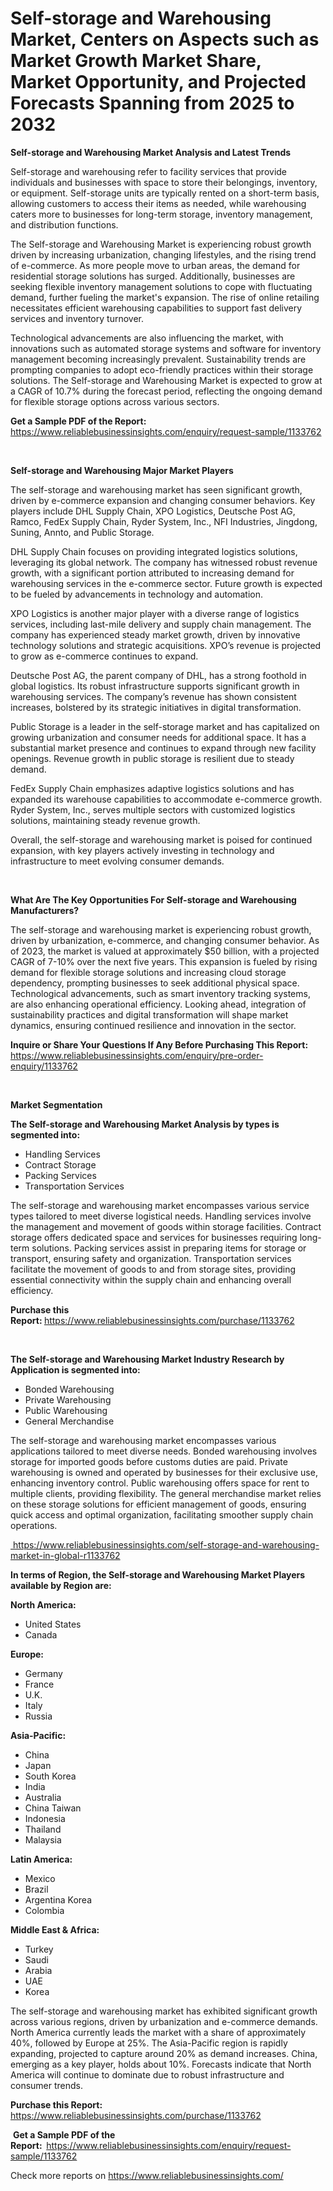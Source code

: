 <p><h1>Self-storage and Warehousing Market, Centers on Aspects such as Market Growth Market Share, Market Opportunity, and Projected Forecasts Spanning from 2025 to 2032</h1></p><p><strong>Self-storage and Warehousing Market Analysis and Latest Trends</strong></p>
<p><p>Self-storage and warehousing refer to facility services that provide individuals and businesses with space to store their belongings, inventory, or equipment. Self-storage units are typically rented on a short-term basis, allowing customers to access their items as needed, while warehousing caters more to businesses for long-term storage, inventory management, and distribution functions.</p><p>The Self-storage and Warehousing Market is experiencing robust growth driven by increasing urbanization, changing lifestyles, and the rising trend of e-commerce. As more people move to urban areas, the demand for residential storage solutions has surged. Additionally, businesses are seeking flexible inventory management solutions to cope with fluctuating demand, further fueling the market's expansion. The rise of online retailing necessitates efficient warehousing capabilities to support fast delivery services and inventory turnover.</p><p>Technological advancements are also influencing the market, with innovations such as automated storage systems and software for inventory management becoming increasingly prevalent. Sustainability trends are prompting companies to adopt eco-friendly practices within their storage solutions. The Self-storage and Warehousing Market is expected to grow at a CAGR of 10.7% during the forecast period, reflecting the ongoing demand for flexible storage options across various sectors.</p></p>
<p><strong>Get a Sample PDF of the Report:&nbsp;</strong> <a href="https://www.reliablebusinessinsights.com/enquiry/request-sample/1133762?utm_campaign=2278&utm_medium=2&utm_source=Github&utm_content=ia&utm_term=25032025&utm_id=self-storage-and-warehousing">https://www.reliablebusinessinsights.com/enquiry/request-sample/1133762</a></p>
<p>&nbsp;</p>
<p><strong>Self-storage and Warehousing Major Market Players</strong></p>
<p><p>The self-storage and warehousing market has seen significant growth, driven by e-commerce expansion and changing consumer behaviors. Key players include DHL Supply Chain, XPO Logistics, Deutsche Post AG, Ramco, FedEx Supply Chain, Ryder System, Inc., NFI Industries, Jingdong, Suning, Annto, and Public Storage.</p><p>DHL Supply Chain focuses on providing integrated logistics solutions, leveraging its global network. The company has witnessed robust revenue growth, with a significant portion attributed to increasing demand for warehousing services in the e-commerce sector. Future growth is expected to be fueled by advancements in technology and automation.</p><p>XPO Logistics is another major player with a diverse range of logistics services, including last-mile delivery and supply chain management. The company has experienced steady market growth, driven by innovative technology solutions and strategic acquisitions. XPO’s revenue is projected to grow as e-commerce continues to expand.</p><p>Deutsche Post AG, the parent company of DHL, has a strong foothold in global logistics. Its robust infrastructure supports significant growth in warehousing services. The company’s revenue has shown consistent increases, bolstered by its strategic initiatives in digital transformation.</p><p>Public Storage is a leader in the self-storage market and has capitalized on growing urbanization and consumer needs for additional space. It has a substantial market presence and continues to expand through new facility openings. Revenue growth in public storage is resilient due to steady demand.</p><p>FedEx Supply Chain emphasizes adaptive logistics solutions and has expanded its warehouse capabilities to accommodate e-commerce growth. Ryder System, Inc., serves multiple sectors with customized logistics solutions, maintaining steady revenue growth.</p><p>Overall, the self-storage and warehousing market is poised for continued expansion, with key players actively investing in technology and infrastructure to meet evolving consumer demands.</p></p>
<p>&nbsp;</p>
<p><strong>What Are The Key Opportunities For Self-storage and Warehousing Manufacturers?</strong></p>
<p><p>The self-storage and warehousing market is experiencing robust growth, driven by urbanization, e-commerce, and changing consumer behavior. As of 2023, the market is valued at approximately $50 billion, with a projected CAGR of 7-10% over the next five years. This expansion is fueled by rising demand for flexible storage solutions and increasing cloud storage dependency, prompting businesses to seek additional physical space. Technological advancements, such as smart inventory tracking systems, are also enhancing operational efficiency. Looking ahead, integration of sustainability practices and digital transformation will shape market dynamics, ensuring continued resilience and innovation in the sector.</p></p>
<p><strong>Inquire or Share Your Questions If Any Before Purchasing This Report:</strong> <a href="https://www.reliablebusinessinsights.com/enquiry/pre-order-enquiry/1133762?utm_campaign=2278&utm_medium=2&utm_source=Github&utm_content=ia&utm_term=25032025&utm_id=self-storage-and-warehousing">https://www.reliablebusinessinsights.com/enquiry/pre-order-enquiry/1133762</a></p>
<p>&nbsp;</p>
<p><strong>Market Segmentation</strong></p>
<p><strong>The Self-storage and Warehousing Market Analysis by types is segmented into:</strong></p>
<p><ul><li>Handling Services</li><li>Contract Storage</li><li>Packing Services</li><li>Transportation Services</li></ul></p>
<p><p>The self-storage and warehousing market encompasses various service types tailored to meet diverse logistical needs. Handling services involve the management and movement of goods within storage facilities. Contract storage offers dedicated space and services for businesses requiring long-term solutions. Packing services assist in preparing items for storage or transport, ensuring safety and organization. Transportation services facilitate the movement of goods to and from storage sites, providing essential connectivity within the supply chain and enhancing overall efficiency.</p></p>
<p><strong>Purchase this Report:&nbsp;</strong><a href="https://www.reliablebusinessinsights.com/purchase/1133762?utm_campaign=2278&utm_medium=2&utm_source=Github&utm_content=ia&utm_term=25032025&utm_id=self-storage-and-warehousing">https://www.reliablebusinessinsights.com/purchase/1133762</a></p>
<p>&nbsp;</p>
<p><strong>The Self-storage and Warehousing Market Industry Research by Application is segmented into:</strong></p>
<p><ul><li>Bonded Warehousing</li><li>Private Warehousing</li><li>Public Warehousing</li><li>General Merchandise</li></ul></p>
<p><p>The self-storage and warehousing market encompasses various applications tailored to meet diverse needs. Bonded warehousing involves storage for imported goods before customs duties are paid. Private warehousing is owned and operated by businesses for their exclusive use, enhancing inventory control. Public warehousing offers space for rent to multiple clients, providing flexibility. The general merchandise market relies on these storage solutions for efficient management of goods, ensuring quick access and optimal organization, facilitating smoother supply chain operations.</p></p>
<p><a href="https://www.reliablebusinessinsights.com/self-storage-and-warehousing-market-in-global-r1133762?utm_campaign=2278&utm_medium=2&utm_source=Github&utm_content=ia&utm_term=25032025&utm_id=self-storage-and-warehousing">&nbsp;https://www.reliablebusinessinsights.com/self-storage-and-warehousing-market-in-global-r1133762</a></p>
<p><strong>In terms of Region, the Self-storage and Warehousing Market Players available by Region are:</strong></p>
<p>
    <p> <strong> North America: </strong>
        <ul>
            <li>United States</li>
            <li>Canada</li>
        </ul>
        </p> 
    <p> <strong> Europe: </strong>
        <ul>
            <li>Germany</li>
            <li>France</li>
            <li>U.K.</li>
            <li>Italy</li>
            <li>Russia</li>
        </ul>
        </p> 
    <p> <strong> Asia-Pacific: </strong>
        <ul>
            <li>China</li>
            <li>Japan</li>
            <li>South Korea</li>
            <li>India</li>
            <li>Australia</li>
            <li>China Taiwan</li>
            <li>Indonesia</li>
            <li>Thailand</li>
            <li>Malaysia</li>
        </ul>
        </p> 
    <p> <strong> Latin America: </strong>
        <ul>
            <li>Mexico</li>
            <li>Brazil</li>
            <li>Argentina Korea</li>
            <li>Colombia</li>
        </ul>
        </p> 
    <p> <strong> Middle East & Africa: </strong>
        <ul>
            <li>Turkey</li>
            <li>Saudi</li>
            <li>Arabia</li>
            <li>UAE</li>
            <li>Korea</li>
        </ul>
    </p>
    </p>
<p><p>The self-storage and warehousing market has exhibited significant growth across various regions, driven by urbanization and e-commerce demands. North America currently leads the market with a share of approximately 40%, followed by Europe at 25%. The Asia-Pacific region is rapidly expanding, projected to capture around 20% as demand increases. China, emerging as a key player, holds about 10%. Forecasts indicate that North America will continue to dominate due to robust infrastructure and consumer trends.</p></p>
<p><strong>Purchase this Report: </strong><a href="https://www.reliablebusinessinsights.com/purchase/1133762?utm_campaign=2278&utm_medium=2&utm_source=Github&utm_content=ia&utm_term=25032025&utm_id=self-storage-and-warehousing">https://www.reliablebusinessinsights.com/purchase/1133762</a></p>
<p>&nbsp;<strong>Get a Sample PDF of the Report:&nbsp;&nbsp;</strong><a href="https://www.reliablebusinessinsights.com/enquiry/request-sample/1133762?utm_campaign=2278&utm_medium=2&utm_source=Github&utm_content=ia&utm_term=25032025&utm_id=self-storage-and-warehousing">https://www.reliablebusinessinsights.com/enquiry/request-sample/1133762</a></p>
<p><strong></strong></p>
<p>Check more reports on <a href="https://www.reliablebusinessinsights.com/?utm_campaign=2278&utm_medium=2&utm_source=Github&utm_content=ia&utm_term=25032025&utm_id=self-storage-and-warehousing">https://www.reliablebusinessinsights.com/</a></p>
